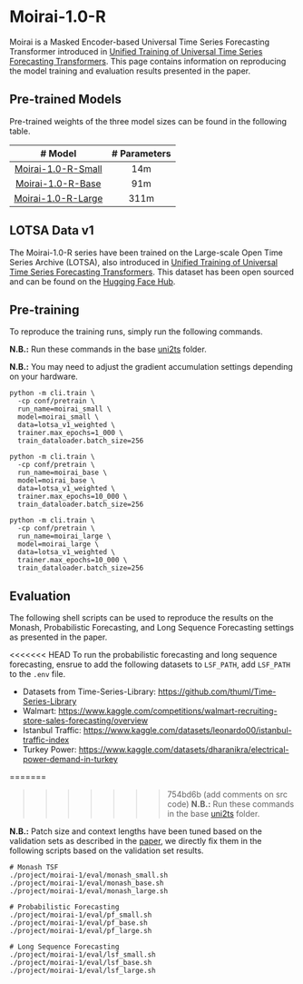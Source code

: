 # Moirai-1.0-R

Moirai is a Masked Encoder-based Universal Time Series Forecasting Transformer introduced in [Unified Training of Universal Time Series Forecasting Transformers](https://arxiv.org/abs/2402.02592).
This page contains information on reproducing the model training and evaluation results presented in the paper.

## Pre-trained Models

Pre-trained weights of the three model sizes can be found in the following table.

| # Model | # Parameters |
| :---: | :---: |
| [Moirai-1.0-R-Small](https://huggingface.co/Salesforce/moirai-1.0-R-small) | 14m |
| [Moirai-1.0-R-Base](https://huggingface.co/Salesforce/moirai-1.0-R-base) | 91m |
| [Moirai-1.0-R-Large](https://huggingface.co/Salesforce/moirai-1.0-R-large) | 311m |

## LOTSA Data v1

The Moirai-1.0-R series have been trained on the Large-scale Open Time Series Archive (LOTSA), also introduced in [Unified Training of Universal Time Series Forecasting Transformers](https://arxiv.org/abs/2402.02592). 
This dataset has been open sourced and can be found on the [Hugging Face Hub](https://huggingface.co/datasets/Salesforce/lotsa_data/).

## Pre-training
To reproduce the training runs, simply run the following commands.

**N.B.:** Run these commands in the base [uni2ts](../..) folder.

**N.B.:** You may need to adjust the gradient accumulation settings depending on your hardware.

```shell
python -m cli.train \ 
  -cp conf/pretrain \
  run_name=moirai_small \
  model=moirai_small \
  data=lotsa_v1_weighted \
  trainer.max_epochs=1_000 \
  train_dataloader.batch_size=256
```

```shell
python -m cli.train \ 
  -cp conf/pretrain \
  run_name=moirai_base \
  model=moirai_base \
  data=lotsa_v1_weighted \
  trainer.max_epochs=10_000 \
  train_dataloader.batch_size=256
```

```shell
python -m cli.train \ 
  -cp conf/pretrain \
  run_name=moirai_large \
  model=moirai_large \
  data=lotsa_v1_weighted \
  trainer.max_epochs=10_000 \
  train_dataloader.batch_size=256
```

## Evaluation

The following shell scripts can be used to reproduce the results on the Monash, Probabilistic Forecasting, and Long Sequence Forecasting settings as presented in the paper.

<<<<<<< HEAD
To run the probabilistic forecasting and long sequence forecasting, ensrue to add the following datasets to `LSF_PATH`, add `LSF_PATH` to the `.env` file.
* Datasets from Time-Series-Library: https://github.com/thuml/Time-Series-Library
* Walmart: https://www.kaggle.com/competitions/walmart-recruiting-store-sales-forecasting/overview
* Istanbul Traffic: https://www.kaggle.com/datasets/leonardo00/istanbul-traffic-index
* Turkey Power: https://www.kaggle.com/datasets/dharanikra/electrical-power-demand-in-turkey

=======
>>>>>>> 754bd6b (add comments on src code)
**N.B.:** Run these commands in the base [uni2ts](../..) folder.

**N.B.:** Patch size and context lengths have been tuned based on the validation sets as described in the [paper](https://arxiv.org/abs/2402.02592), we directly fix them in the following scripts based on the validation set results.

```shell
# Monash TSF
./project/moirai-1/eval/monash_small.sh
./project/moirai-1/eval/monash_base.sh
./project/moirai-1/eval/monash_large.sh

# Probabilistic Forecasting
./project/moirai-1/eval/pf_small.sh
./project/moirai-1/eval/pf_base.sh
./project/moirai-1/eval/pf_large.sh

# Long Sequence Forecasting
./project/moirai-1/eval/lsf_small.sh
./project/moirai-1/eval/lsf_base.sh
./project/moirai-1/eval/lsf_large.sh
```
